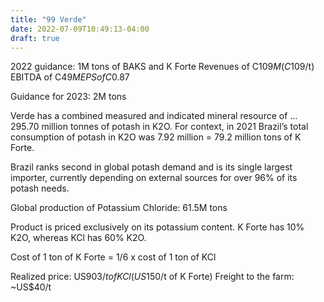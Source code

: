 ```yaml
---
title: "99 Verde"
date: 2022-07-09T10:49:13-04:00
draft: true
---
```


2022 guidance:
1M tons of BAKS and K Forte
Revenues of C$109M (C$109/t)
EBITDA of C$49M
EPS of C$0.87

Guidance for 2023: 2M tons

Verde has a combined measured and indicated mineral resource of ... 295.70 million tonnes of potash in K2O. For context, in 2021 Brazil’s total consumption of potash in K2O was 7.92 million = 79.2 million tons of K Forte.

Brazil ranks second in global potash demand and is its single largest importer, currently depending on external sources for over 96% of its potash needs.

Global production of Potassium Chloride: 61.5M tons

Product is priced exclusively on its potassium content. K Forte has 10% K2O, whereas KCl has 60% K2O.

Cost of 1 ton of K Forte = 1/6 x cost of 1 ton of KCl

Realized price: US$903/t of KCl (US$150/t of K Forte)
Freight to the farm: ~US$40/t

